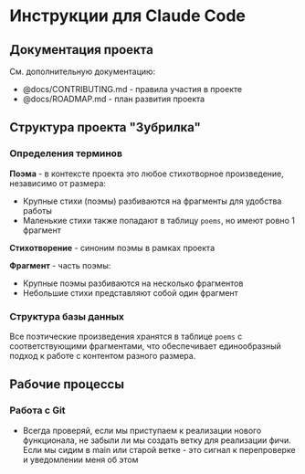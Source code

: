 # Инструкции для Claude Code

## Документация проекта

См. дополнительную документацию:
- @docs/CONTRIBUTING.md - правила участия в проекте
- @docs/ROADMAP.md - план развития проекта

## Структура проекта "Зубрилка"

### Определения терминов

**Поэма** - в контексте проекта это любое стихотворное произведение, независимо от размера:
- Крупные стихи (поэмы) разбиваются на фрагменты для удобства работы
- Маленькие стихи также попадают в таблицу `poems`, но имеют ровно 1 фрагмент

**Стихотворение** - синоним поэмы в рамках проекта

**Фрагмент** - часть поэмы:
- Крупные поэмы разбиваются на несколько фрагментов
- Небольшие стихи представляют собой один фрагмент

### Структура базы данных

Все поэтические произведения хранятся в таблице `poems` с соответствующими фрагментами, что обеспечивает единообразный подход к работе с контентом разного размера.

## Рабочие процессы

### Работа с Git

- Всегда проверяй, если мы приступаем к реализации нового функционала, не забыли ли мы создать ветку для реализации фичи. Если мы сидим в main или старой ветке - это сигнал к перепроверке и уведомлении меня об этом